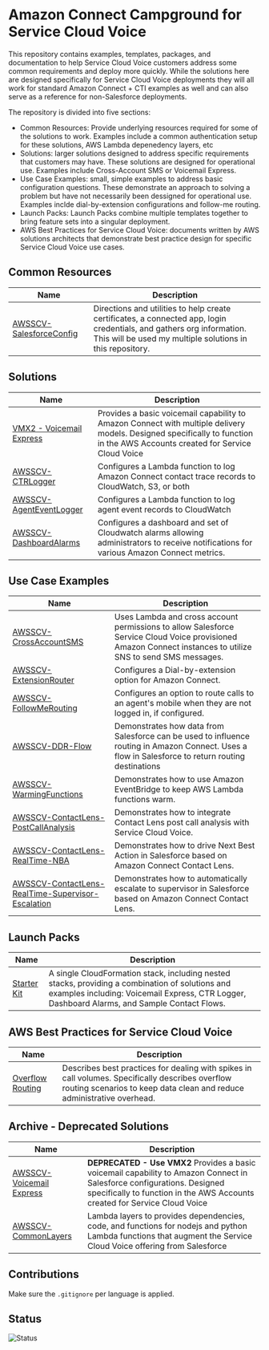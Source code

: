 # Amazon Connect Campground for Service Cloud Voice

This repository contains examples, templates, packages, and documentation to help Service Cloud Voice customers address some common requirements and deploy more quickly. While the solutions here are designed specifically for Service Cloud Voice deployments they will all work for standard Amazon Connect + CTI examples as well and can also serve as a reference for non-Salesforce deployments.

The repository is divided into five sections:

- Common Resources: Provide underlying resources required for some of the solutions to work. Examples include a common authentication setup for these solutions, AWS Lambda depenedency layers, etc
- Solutions: larger solutions designed to address specific requirements that customers may have. These solutions are designed for operational use. Examples include Cross-Account SMS or Voicemail Express.
- Use Case Examples: small, simple examples to address basic configuration questions. These demonstrate an approach to solving a problem but have not necessarily been dessigned for operational use. Examples inclde dial-by-extension configurations and follow-me routing.
- Launch Packs: Launch Packs combine multiple templates together to bring feature sets into a singular deployment.
- AWS Best Practices for Service Cloud Voice: documents written by AWS solutions architects that demonstrate best practice design for specific Service Cloud Voice use cases.

## Common Resources

| Name                                                      | Description                                                                                                                                                                        |
| --------------------------------------------------------- | ---------------------------------------------------------------------------------------------------------------------------------------------------------------------------------- |
| [AWSSCV-SalesforceConfig](Common/AWSSCV-SalesforceConfig) | Directions and utilities to help create certificates, a connected app, login credentials, and gathers org information. This will be used my multiple solutions in this repository. |

## Solutions

| Name                                                         | Description                                                                                                                                                                  |
| ------------------------------------------------------------ | ---------------------------------------------------------------------------------------------------------------------------------------------------------------------------- |
| [VMX2 - Voicemail Express](Solutions/VMX2-VoicemailExpress)  | Provides a basic voicemail capability to Amazon Connect with multiple delivery models. Designed specifically to function in the AWS Accounts created for Service Cloud Voice |
| [AWSSCV-CTRLogger](Solutions/AWSSCV-CTRLogger)               | Configures a Lambda function to log Amazon Connect contact trace records to CloudWatch, S3, or both                                                                          |
| [AWSSCV-AgentEventLogger](Solutions/AWSSCV-AgentEventLogger) | Configures a Lambda function to log agent event records to CloudWatch                                                                                                        |
| [AWSSCV-DashboardAlarms](Solutions/AWSSCV-DashboardAlarms)   | Configures a dashboard and set of Cloudwatch alarms allowing administrators to receive notifications for various Amazon Connect metrics.                                     |

## Use Case Examples

| Name                                                                                   | Description                                                                                                                                                 |
| -------------------------------------------------------------------------------------- | ----------------------------------------------------------------------------------------------------------------------------------------------------------- |
| [AWSSCV-CrossAccountSMS](Examples/AWSSCV-CrossAccountSMS)                              | Uses Lambda and cross account permissions to allow Salesforce Service Cloud Voice provisioned Amazon Connect instances to utilize SNS to send SMS messages. |
| [AWSSCV-ExtensionRouter](Examples/AWSSCV-ExtensionRouting)                             | Configures a Dial-by-extension option for Amazon Connect.                                                                                                   |
| [AWSSCV-FollowMeRouting](Examples/AWSSCV-FollowMeRouting)                              | Configures an option to route calls to an agent's mobile when they are not logged in, if configured.                                                        |
| [AWSSCV-DDR-Flow](Examples/AWSSCV-DataDirectedRouting-FlowRouting)                     | Demonstrates how data from Salesforce can be used to influence routing in Amazon Connect. Uses a flow in Salesforce to return routing destinations          |     |
| [AWSSCV-WarmingFunctions](Examples/AWSSCV-WarmingFunctions)                            | Demonstrates how to use Amazon EventBridge to keep AWS Lambda functions warm.                                                                               |
| [AWSSCV-ContactLens-PostCallAnalysis](Examples/AWSSCV-ContactLens-PostCallAnalysis)    | Demonstrates how to integrate Contact Lens post call analysis with Service Cloud Voice.                                                                     |
| [AWSSCV-ContactLens-RealTime-NBA](Examples/AWSSCV-ContactLens-RealTime-NextBestAction) | Demonstrates how to drive Next Best Action in Salesforce based on Amazon Connect Contact Lens.                                                             |
 [AWSSCV-ContactLens-RealTime-Supervisor-Escalation](Examples/AWSSCV-ContactLens-SupervisorEscalation) | Demonstrates how to automatically escalate to supervisor in Salesforce based on Amazon Connect Contact Lens.                                                             |

## Launch Packs

| Name                                    | Description                                                                                                                                                                                     |
| --------------------------------------- | ----------------------------------------------------------------------------------------------------------------------------------------------------------------------------------------------- |
| [Starter Kit](Stacks/AWSSCV-LaunchPack) | A single CloudFormation stack, including nested stacks, providing a combination of solutions and examples including: Voicemail Express, CTR Logger, Dashboard Alarms, and Sample Contact Flows. |

## AWS Best Practices for Service Cloud Voice

| Name                                                 | Description                                                                                                                                                                |
| ---------------------------------------------------- | -------------------------------------------------------------------------------------------------------------------------------------------------------------------------- |
| [Overflow Routing](BestPractices/OverflowRouting.md) | Describes best practices for dealing with spikes in call volumes. Specifically describes overflow routing scenarios to keep data clean and reduce administrative overhead. |

## Archive - Deprecated Solutions

| Name                                                        | Description                                                                                                                                                                                           |
| ----------------------------------------------------------- | ----------------------------------------------------------------------------------------------------------------------------------------------------------------------------------------------------- |
| [AWSSCV-Voicemail Express](Archive/AWSSCV-VoicemailExpress) | **DEPRECATED - Use VMX2** Provides a basic voicemail capability to Amazon Connect in Salesforce configurations. Designed specifically to function in the AWS Accounts created for Service Cloud Voice |
| [AWSSCV-CommonLayers](Archive/AWSSCV-CommonLayers)          | Lambda layers to provides dependencies, code, and functions for nodejs and python Lambda functions that augment the Service Cloud Voice offering from Salesforce                                      |

## Contributions

Make sure the `.gitignore` per language is applied.

## Status

![Status](https://codebuild.us-west-2.amazonaws.com/badges?uuid=eyJlbmNyeXB0ZWREYXRhIjoiVlBLcm9mQlRQV01ZbDRES1FwM3JRNVlJYzB0MlNYYzN1V25weU9CSUN1ckxHQWFTbitsRFo2RHUzR3FDblJjZjR5ZnJhY2F6VHBYSEtVaXcwcVNKVXM0PSIsIml2UGFyYW1ldGVyU3BlYyI6IklPR2ExNWp1MnN6T1pYZ3MiLCJtYXRlcmlhbFNldFNlcmlhbCI6MX0%3D&branch=master)
